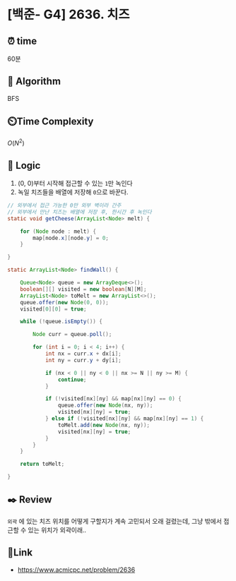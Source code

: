 
# [백준- G4] 2636. 치즈

## ⏰  **time**
60분

## :pushpin: **Algorithm**
BFS

## ⏲️**Time Complexity**
$O(N^2)$

## :round_pushpin: **Logic**

1. (0, 0)부터 시작해 접근할 수 있는 `1`만 녹인다
2. 녹일 치즈들을 배열에 저장해 `0`으로 바꾼다.

```java
// 외부에서 접근 가능한 0만 외부 벽이라 간주
// 외부에서 만난 치즈는 배열에 저장 후, 한시간 후 녹인다
static void getCheese(ArrayList<Node> melt) {

	for (Node node : melt) {
		map[node.x][node.y] = 0;
	}

}

static ArrayList<Node> findWall() {

	Queue<Node> queue = new ArrayDeque<>();
	boolean[][] visited = new boolean[N][M];
	ArrayList<Node> toMelt = new ArrayList<>();
	queue.offer(new Node(0, 0));
	visited[0][0] = true;

	while (!queue.isEmpty()) {

		Node curr = queue.poll();

		for (int i = 0; i < 4; i++) {
			int nx = curr.x + dx[i];
			int ny = curr.y + dy[i];

			if (nx < 0 || ny < 0 || nx >= N || ny >= M) {
				continue;
			}

			if (!visited[nx][ny] && map[nx][ny] == 0) {
				queue.offer(new Node(nx, ny));
				visited[nx][ny] = true;
			} else if (!visited[nx][ny] && map[nx][ny] == 1) {
				toMelt.add(new Node(nx, ny));
				visited[nx][ny] = true;
			}
		}
	}

	return toMelt;

}
```

## :black_nib: **Review**
`외곽` 에 있는 치즈 위치를 어떻게 구할지가 계속 고민되서 오래 걸렸는데,
그냥 밖에서 접근할 수 있는 위치가 외곽이래..

## 📡**Link**
- https://www.acmicpc.net/problem/2636

